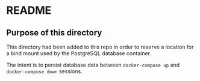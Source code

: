 # README

## Purpose of this directory

This directory had been added to this repo in order to reserve a location for
a bind mount used by the PostgreSQL database container.

The intent is to persist database data between `docker-compose up` and
`docker-compose down` sessions.
